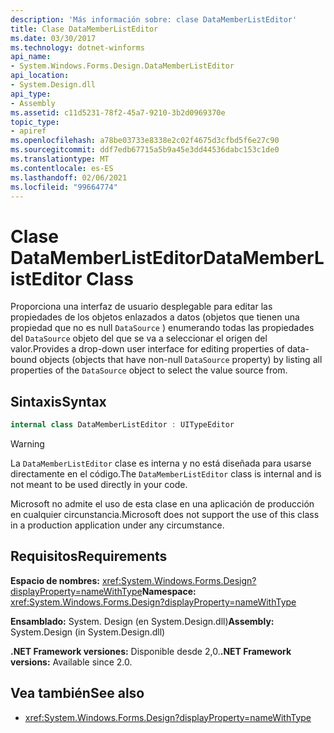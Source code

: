 ```yaml
---
description: 'Más información sobre: clase DataMemberListEditor'
title: Clase DataMemberListEditor
ms.date: 03/30/2017
ms.technology: dotnet-winforms
api_name:
- System.Windows.Forms.Design.DataMemberListEditor
api_location:
- System.Design.dll
api_type:
- Assembly
ms.assetid: c11d5231-78f2-45a7-9210-3b2d0969370e
topic_type:
- apiref
ms.openlocfilehash: a78be03733e8338e2c02f4675d3cfbd5f6e27c90
ms.sourcegitcommit: ddf7edb67715a5b9a45e3dd44536dabc153c1de0
ms.translationtype: MT
ms.contentlocale: es-ES
ms.lasthandoff: 02/06/2021
ms.locfileid: "99664774"
---
```

# <a name="datamemberlisteditor-class"></a><span data-ttu-id="9f51b-103">Clase DataMemberListEditor</span><span class="sxs-lookup"><span data-stu-id="9f51b-103">DataMemberListEditor Class</span></span>

<span data-ttu-id="9f51b-104">Proporciona una interfaz de usuario desplegable para editar las propiedades de los objetos enlazados a datos (objetos que tienen una propiedad que no es null `DataSource` ) enumerando todas las propiedades del `DataSource` objeto del que se va a seleccionar el origen del valor.</span><span class="sxs-lookup"><span data-stu-id="9f51b-104">Provides a drop-down user interface for editing properties of data-bound objects (objects that have non-null `DataSource` property) by listing all properties of the `DataSource` object to select the value source from.</span></span>  
  
## <a name="syntax"></a><span data-ttu-id="9f51b-105">Sintaxis</span><span class="sxs-lookup"><span data-stu-id="9f51b-105">Syntax</span></span>
  
```csharp  
internal class DataMemberListEditor : UITypeEditor
```

> [!WARNING]
> <span data-ttu-id="9f51b-106">La `DataMemberListEditor` clase es interna y no está diseñada para usarse directamente en el código.</span><span class="sxs-lookup"><span data-stu-id="9f51b-106">The `DataMemberListEditor` class is internal and is not meant to be used directly in your code.</span></span>
>
> <span data-ttu-id="9f51b-107">Microsoft no admite el uso de esta clase en una aplicación de producción en cualquier circunstancia.</span><span class="sxs-lookup"><span data-stu-id="9f51b-107">Microsoft does not support the use of this class in a production application under any circumstance.</span></span>
  
## <a name="requirements"></a><span data-ttu-id="9f51b-108">Requisitos</span><span class="sxs-lookup"><span data-stu-id="9f51b-108">Requirements</span></span>

<span data-ttu-id="9f51b-109">**Espacio de nombres:** <xref:System.Windows.Forms.Design?displayProperty=nameWithType></span><span class="sxs-lookup"><span data-stu-id="9f51b-109">**Namespace:** <xref:System.Windows.Forms.Design?displayProperty=nameWithType></span></span>  
  
<span data-ttu-id="9f51b-110">**Ensamblado:** System. Design (en System.Design.dll)</span><span class="sxs-lookup"><span data-stu-id="9f51b-110">**Assembly:** System.Design (in System.Design.dll)</span></span>  
  
<span data-ttu-id="9f51b-111">**.NET Framework versiones:** Disponible desde 2,0.</span><span class="sxs-lookup"><span data-stu-id="9f51b-111">**.NET Framework versions:** Available since 2.0.</span></span>  
  
## <a name="see-also"></a><span data-ttu-id="9f51b-112">Vea también</span><span class="sxs-lookup"><span data-stu-id="9f51b-112">See also</span></span>

- <xref:System.Windows.Forms.Design?displayProperty=nameWithType>
